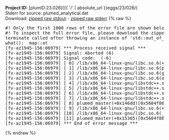 **Project ID:** [plumID:23.026]({{ '/' | absolute_url }}eggs/23/026/)  
Stderr for source:  plumed_analytical.dat   
Download: [zipped raw stdout](plumed_analytical.dat.plumed_master.stdout.txt.zip) - [zipped raw stderr](plumed_analytical.dat.plumed_master.stderr.txt.zip) 
{% raw %}
<pre>
#! Only the first 1000 rows of the error file are shown below
#! To inspect the full error file, please download the zipped raw stderr file above
terminate called after throwing an instance of 'std::out_of_range'
what():  map::at
[fv-az1945-156:06979] *** Process received signal ***
[fv-az1945-156:06979] Signal: Aborted (6)
[fv-az1945-156:06979] Signal code:  (-6)
[fv-az1945-156:06979] [ 0] /lib/x86_64-linux-gnu/libc.so.6(+0x45330)[0x7faffda45330]
[fv-az1945-156:06979] [ 1] /lib/x86_64-linux-gnu/libc.so.6(pthread_kill+0x11c)[0x7faffda9eb2c]
[fv-az1945-156:06979] [ 2] /lib/x86_64-linux-gnu/libc.so.6(gsignal+0x1e)[0x7faffda4527e]
[fv-az1945-156:06979] [ 3] /lib/x86_64-linux-gnu/libc.so.6(abort+0xdf)[0x7faffda288ff]
[fv-az1945-156:06979] [ 4] /lib/x86_64-linux-gnu/libstdc++.so.6(+0xa5ff5)[0x7faffdea5ff5]
[fv-az1945-156:06979] [ 5] /lib/x86_64-linux-gnu/libstdc++.so.6(+0xbb0da)[0x7faffdebb0da]
[fv-az1945-156:06979] [ 6] /lib/x86_64-linux-gnu/libstdc++.so.6(_ZSt10unexpectedv+0x0)[0x7faffdea5a55]
[fv-az1945-156:06979] [ 7] /lib/x86_64-linux-gnu/libstdc++.so.6(+0xa5a6f)[0x7faffdea5a6f]
[fv-az1945-156:06979] [ 8] plumed_master(+0x146dd)[0x5604f86d66dd]
[fv-az1945-156:06979] [ 9] /lib/x86_64-linux-gnu/libc.so.6(+0x2a1ca)[0x7faffda2a1ca]
[fv-az1945-156:06979] [10] /lib/x86_64-linux-gnu/libc.so.6(__libc_start_main+0x8b)[0x7faffda2a28b]
[fv-az1945-156:06979] [11] plumed_master(+0x15365)[0x5604f86d7365]
[fv-az1945-156:06979] *** End of error message ***
</pre>
{% endraw %}

